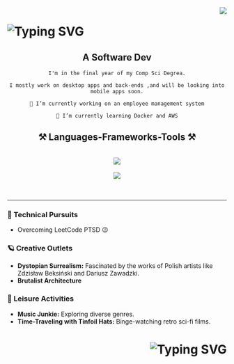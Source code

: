 
<img align="right" src="https://visitor-badge.laobi.icu/badge?page_id=ST10185940.ST10185940" />

<h1>
    <img src="https://readme-typing-svg.demolab.com?font=Fira+Code&size=30&duration=3000&pause=500&color=FF9237&background=9CFF3500&random=false&width=435&lines=Hey+there!%2C+I'm+Moses;Feel+free+to+look+around." alt="Typing SVG" />
</h1>


<h2 align="center">
    A Software Dev 
</h2>

<div align="center">

    I'm in the final year of my Comp Sci Degrea.
    
    I mostly work on desktop apps and back-ends ,and will be looking into mobile apps soon.
 
    🔭 I’m currently working on an employee management system
    
    🌱 I’m currently learning Docker and AWS
   
</div>

<h2 align="center">⚒️ Languages-Frameworks-Tools ⚒️</h2>
<br/>
<div align="center">    
    <img src="https://skillicons.dev/icons?i=cs,java,php,js,mysql,mongodb,html,css"/> <br/> <br/>
    <img src="https://skillicons.dev/icons?i=dotnet,express,postman,git,visualstudio,vscode,eclipse,figma"/>   
</div>

<br/>

<br/>
<hr/>

<div>
    
 ### 👾 Technical Pursuits 
   - Overcoming LeetCode PTSD 😉
    
 ### 🪐 Creative Outlets
  - **Dystopian Surrealism:** Fascinated by the works of Polish artists like Zdzisław Beksiński and Dariusz Zawadzki. <br/>
  - **Brutalist Architecture**

 ### 🎸 Leisure Activities
 - **Music Junkie:** Exploring diverse genres.
 - **Time-Traveling with Tinfoil Hats:** Binge-watching retro sci-fi films.
 
</div>
 

<h1 align= right>
    <img src="https://readme-typing-svg.demolab.com?font=Fira+Code&size=30&duration=3000&pause=500&color=FF9237&theme=transparent&random=false&width=435&lines=Thank's+for+stopping+by" alt="Typing SVG" />
</h1>



